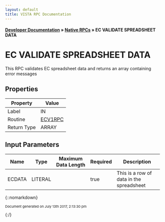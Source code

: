 ```yaml
---
layout: default
title: VISTA RPC Documentation
---
```


#### [Developer Documentation](../index) &#187; [Native RPCs](TableOfContents) &#187; EC VALIDATE SPREADSHEET DATA<br/>
# EC VALIDATE SPREADSHEET DATA

This RPC validates EC spreadsheet data and returns an array containing error messages

## Properties

Property | Value
--- | ---
Label | IN
Routine | [ECV1RPC](http://code.osehra.org/dox/Routine_ECV1RPC_source.html)
Return Type | ARRAY


## Input Parameters

Name | Type | Maximum Data Length | Required | Description
--- | --- | --- | --- | ---
ECDATA | LITERAL |  | true | This is a row of data in the spreadsheet



{::nomarkdown} <br/><p style="font-size: 11px">Document generated on July 13th 2017, 2:13:30 pm</p>{:/}